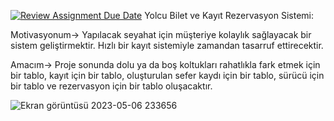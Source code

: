 [![Review Assignment Due Date](https://classroom.github.com/assets/deadline-readme-button-24ddc0f5d75046c5622901739e7c5dd533143b0c8e959d652212380cedb1ea36.svg)](https://classroom.github.com/a/uelKf0-p)
Yolcu Bilet ve Kayıt Rezervasyon Sistemi: 

Motivasyonum->  Yapılacak seyahat için müşteriye kolaylık sağlayacak bir sistem geliştirmektir. Hızlı bir kayıt sistemiyle zamandan tasarruf ettirecektir. 

Amacım->  Proje sonunda dolu ya da boş koltukları rahatlıkla fark etmek için bir tablo, kayıt için bir tablo, oluşturulan sefer kaydı için bir tablo, sürücü için bir tablo ve rezervasyon için bir tablo oluşacaktır.


![Ekran görüntüsü 2023-05-06 233656](https://user-images.githubusercontent.com/115671953/236646155-c44dedbd-8c66-4e19-8325-e8ce72570274.png)
